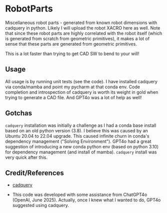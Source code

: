 # RobotParts
Miscellaneous robot parts - generated from known robot dimensions with cadquery in python. Likely I will upload the robot XACRO here as well. Note that since these robot parts are highly correlated with the robot itself (which is generated from scratch from geometric primitives), it makes a lot of sense that these parts are generated from geometric primitives.

This is a lot faster than trying to get CAD SW to bend to your will!

## Usage

All usage is by running unit tests (see the code). I have installed cadquery via conda/mamba and point my pycharm at that conda env. Code completion and introspection of cadquery is worth its weight in gold when trying to generate a CAD file. And GPT4o was a lot of help as well!

## Gotchas

`cadquery` installation was initially a challenge as I had a conda base install based on an old python version (3.8). I believe this was caused by an Ubuntu 20.04 to 22.04 upgrade. This caused infinite churn in conda's dependency management ("Solving Environment"). GPT4o had a great suggestion of introducing a new conda python env (based on python 3.10) for dependency management (and install of mamba). `cadquery` install was very quick after this.

## Credit/References

- [cadquery](https://github.com/CadQuery/cadquery)

- This code was developed with some assistance from ChatGPT4o (OpenAI, June 2025). Actually, once I knew what I wanted to do, GPT4o suggested using cadquery.